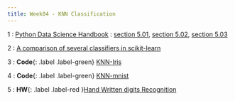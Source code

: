 ```yaml
---
title: Week04 - KNN Classification
---
```


1
: [Python Data Science Handbook](https://jakevdp.github.io/PythonDataScienceHandbook/)
  : [section 5.01](https://jakevdp.github.io/PythonDataScienceHandbook/05.01-what-is-machine-learning.html), [ section 5.02](https://jakevdp.github.io/PythonDataScienceHandbook/05.02-introducing-scikit-learn.html), [ section 5.03](https://jakevdp.github.io/PythonDataScienceHandbook/05.03-hyperparameters-and-model-validation.html)

2
: [A comparison of several classifiers in scikit-learn](https://scikit-learn.org/stable/auto_examples/classification/plot_classifier_comparison.html)

3
: **Code**{: .label .label-green} [KNN-Iris](https://colab.research.google.com/github/mamintoosi/DM/blob/master/code/KNN/KNN-iris.ipynb)

4
: **Code**{: .label .label-green} [KNN-mnist](https://colab.research.google.com/github/mamintoosi/DM/blob/master/code/KNN/KNN-mnist.ipynb)

5
: **HW**{: .label .label-red }[Hand Written digits Recognition](https://fum-cs.github.io/cs-bsc-dm/homeworks/hw1)
